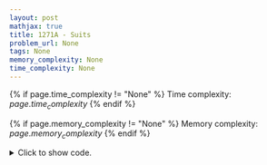 ```yaml
---
layout: post
mathjax: true
title: 1271A - Suits
problem_url: None
tags: None
memory_complexity: None
time_complexity: None
---
```




{% if page.time_complexity != "None" %}
Time complexity: ${{ page.time_complexity }}$
{% endif %}

{% if page.memory_complexity != "None" %}
Memory complexity: ${{ page.memory_complexity }}$
{% endif %}

<details>
<summary>
<p style="display:inline">Click to show code.</p>
</summary>
```cpp
{% raw %}
using namespace std;
int main(void) {
  int a, b, c, d, e, f, ne, nf;
  cin >> a >> b >> c >> d >> e >> f;
  auto ex = [&]() {
    ne = min(a, d);
    d -= ne;
  };
  auto fx = [&]() {
    nf = min({b, c, d});
    d -= nf;
  };
  if (e >= f) {
    ex();
    fx();
  } else {
    fx();
    ex();
  }
  cout << e * ne + f * nf << endl;
  return 0;
}

{% endraw %}
```
</details>

